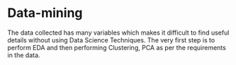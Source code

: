# Data-mining
The data collected has many variables which makes it difficult to find useful details without using Data Science Techniques. The very first step is to perform EDA and then performing Clustering, PCA as per the requirements in the data. 
